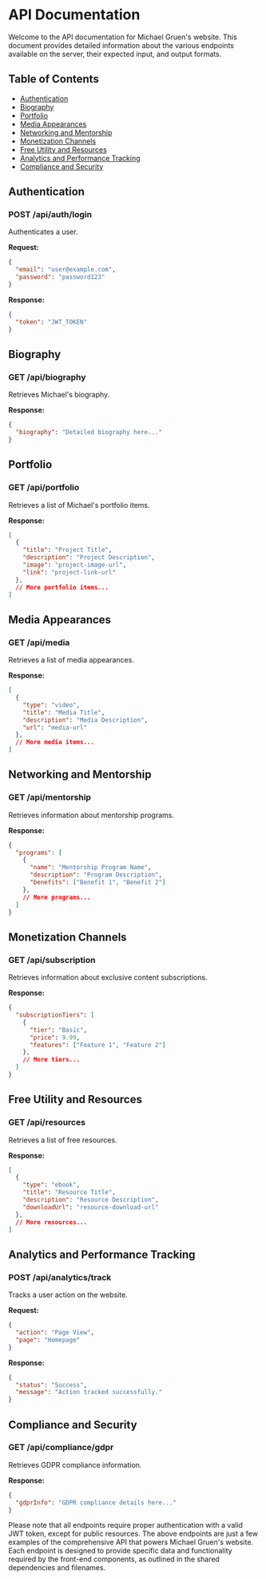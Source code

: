 # API Documentation

Welcome to the API documentation for Michael Gruen's website. This document provides detailed information about the various endpoints available on the server, their expected input, and output formats.

## Table of Contents

- [Authentication](#authentication)
- [Biography](#biography)
- [Portfolio](#portfolio)
- [Media Appearances](#media-appearances)
- [Networking and Mentorship](#networking-and-mentorship)
- [Monetization Channels](#monetization-channels)
- [Free Utility and Resources](#free-utility-and-resources)
- [Analytics and Performance Tracking](#analytics-and-performance-tracking)
- [Compliance and Security](#compliance-and-security)

## Authentication

### POST /api/auth/login

Authenticates a user.

**Request:**
```json
{
  "email": "user@example.com",
  "password": "password123"
}
```

**Response:**
```json
{
  "token": "JWT_TOKEN"
}
```

## Biography

### GET /api/biography

Retrieves Michael's biography.

**Response:**
```json
{
  "biography": "Detailed biography here..."
}
```

## Portfolio

### GET /api/portfolio

Retrieves a list of Michael's portfolio items.

**Response:**
```json
[
  {
    "title": "Project Title",
    "description": "Project Description",
    "image": "project-image-url",
    "link": "project-link-url"
  },
  // More portfolio items...
]
```

## Media Appearances

### GET /api/media

Retrieves a list of media appearances.

**Response:**
```json
[
  {
    "type": "video",
    "title": "Media Title",
    "description": "Media Description",
    "url": "media-url"
  },
  // More media items...
]
```

## Networking and Mentorship

### GET /api/mentorship

Retrieves information about mentorship programs.

**Response:**
```json
{
  "programs": [
    {
      "name": "Mentorship Program Name",
      "description": "Program Description",
      "benefits": ["Benefit 1", "Benefit 2"]
    },
    // More programs...
  ]
}
```

## Monetization Channels

### GET /api/subscription

Retrieves information about exclusive content subscriptions.

**Response:**
```json
{
  "subscriptionTiers": [
    {
      "tier": "Basic",
      "price": 9.99,
      "features": ["Feature 1", "Feature 2"]
    },
    // More tiers...
  ]
}
```

## Free Utility and Resources

### GET /api/resources

Retrieves a list of free resources.

**Response:**
```json
[
  {
    "type": "ebook",
    "title": "Resource Title",
    "description": "Resource Description",
    "downloadUrl": "resource-download-url"
  },
  // More resources...
]
```

## Analytics and Performance Tracking

### POST /api/analytics/track

Tracks a user action on the website.

**Request:**
```json
{
  "action": "Page View",
  "page": "Homepage"
}
```

**Response:**
```json
{
  "status": "Success",
  "message": "Action tracked successfully."
}
```

## Compliance and Security

### GET /api/compliance/gdpr

Retrieves GDPR compliance information.

**Response:**
```json
{
  "gdprInfo": "GDPR compliance details here..."
}
```

Please note that all endpoints require proper authentication with a valid JWT token, except for public resources. The above endpoints are just a few examples of the comprehensive API that powers Michael Gruen's website. Each endpoint is designed to provide specific data and functionality required by the front-end components, as outlined in the shared dependencies and filenames.